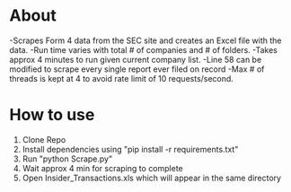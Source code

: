 # About
-Scrapes Form 4 data from the SEC site and creates an Excel file with the data.
-Run time varies with total # of companies and # of folders. 
-Takes approx 4 minutes to run given current company list.
-Line 58 can be modified to scrape every single report ever filed on record
-Max # of threads is kept at 4 to avoid rate limit of 10 requests/second.

# How to use 
1. Clone Repo
2. Install dependencies using "pip install  -r requirements.txt"
3. Run "python Scrape.py"
4. Wait approx 4 min for scraping to complete
5. Open Insider_Transactions.xls which will appear in the same directory